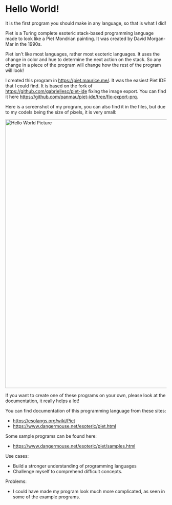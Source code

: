 # Hello World! 
It is the first program you should make in any language, so that is what I did!

Piet is a Turing complete esoteric stack-based programming language made to look like a Piet Mondrian painting. It was created by David Morgan-Mar in the 1990s. 

Piet isn't like most languages, rather most esoteric languages. It uses the change in color and hue to determine the next action on the stack. So any change in a piece of the program will change how the rest of the program will look! 

I created this program in https://piet.maurice.me/. It was the easiest Piet IDE that I could find.
It is based on the fork of https://github.com/gabriellesc/piet-ide fixing the image export. You can find it here https://github.com/panmau/piet-ide/tree/fix-export-prq.

Here is a screenshot of my program, you can also find it in the files, but due to my codels being the size of pixels, it is very small:

<img width="837" alt="Hello World Picture" src="https://user-images.githubusercontent.com/104415326/173318402-a64a56a8-dfc9-4cd8-92f9-7345e6ae6e13.png">

If you want to create one of these programs on your own, please look at the documentation, it really helps a lot!

You can find documentation of this programming language from these sites:
 - https://esolangs.org/wiki/Piet
 - https://www.dangermouse.net/esoteric/piet.html

Some sample programs can be found here:
 - https://www.dangermouse.net/esoteric/piet/samples.html

Use cases:

 - Build a stronger understanding of programming languages
 - Challenge myself to comprehend difficult concepts.

Problems: 

 - I could have made my program look much more complicated, as seen in some of the example programs. 
